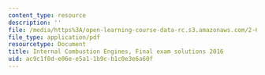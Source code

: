 ```yaml
---
content_type: resource
description: ''
file: /media/https%3A/open-learning-course-data-rc.s3.amazonaws.com/2-61-internal-combustion-engines-spring-2017/ac9c1f0de06ee5a11b9cb1c0e3e6a60f_MIT2_61S17_final_2016soln.pdf
file_type: application/pdf
resourcetype: Document
title: Internal Combustion Engines, Final exam solutions 2016
uid: ac9c1f0d-e06e-e5a1-1b9c-b1c0e3e6a60f
---
```

